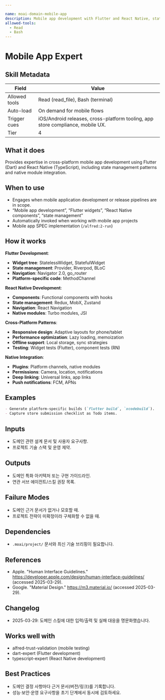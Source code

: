 ```yaml
---

name: moai-domain-mobile-app
description: Mobile app development with Flutter and React Native, state management, and native integration. Use when working on mobile application flows scenarios.
allowed-tools:
  - Read
  - Bash
---
```


# Mobile App Expert

## Skill Metadata
| Field | Value |
| ----- | ----- |
| Allowed tools | Read (read_file), Bash (terminal) |
| Auto-load | On demand for mobile flows |
| Trigger cues | iOS/Android releases, cross-platform tooling, app store compliance, mobile UX. |
| Tier | 4 |

## What it does

Provides expertise in cross-platform mobile app development using Flutter (Dart) and React Native (TypeScript), including state management patterns and native module integration.

## When to use

- Engages when mobile application development or release pipelines are in scope.
- “Mobile app development”, “Flutter widgets”, “React Native components”, “state management”
- Automatically invoked when working with mobile app projects
- Mobile app SPEC implementation (`/alfred:2-run`)

## How it works

**Flutter Development**:
- **Widget tree**: StatelessWidget, StatefulWidget
- **State management**: Provider, Riverpod, BLoC
- **Navigation**: Navigator 2.0, go_router
- **Platform-specific code**: MethodChannel

**React Native Development**:
- **Components**: Functional components with hooks
- **State management**: Redux, MobX, Zustand
- **Navigation**: React Navigation
- **Native modules**: Turbo modules, JSI

**Cross-Platform Patterns**:
- **Responsive design**: Adaptive layouts for phone/tablet
- **Performance optimization**: Lazy loading, memoization
- **Offline support**: Local storage, sync strategies
- **Testing**: Widget tests (Flutter), component tests (RN)

**Native Integration**:
- **Plugins**: Platform channels, native modules
- **Permissions**: Camera, location, notifications
- **Deep linking**: Universal links, app links
- **Push notifications**: FCM, APNs

## Examples
```markdown
- Generate platform-specific builds (`flutter build`, `xcodebuild`).
- Capture store submission checklist as Todo items.
```

## Inputs
- 도메인 관련 설계 문서 및 사용자 요구사항.
- 프로젝트 기술 스택 및 운영 제약.

## Outputs
- 도메인 특화 아키텍처 또는 구현 가이드라인.
- 연관 서브 에이전트/스킬 권장 목록.

## Failure Modes
- 도메인 근거 문서가 없거나 모호할 때.
- 프로젝트 전략이 미확정이라 구체화할 수 없을 때.

## Dependencies
- `.moai/project/` 문서와 최신 기술 브리핑이 필요합니다.

## References
- Apple. "Human Interface Guidelines." https://developer.apple.com/design/human-interface-guidelines/ (accessed 2025-03-29).
- Google. "Material Design." https://m3.material.io/ (accessed 2025-03-29).

## Changelog
- 2025-03-29: 도메인 스킬에 대한 입력/출력 및 실패 대응을 명문화했습니다.

## Works well with

- alfred-trust-validation (mobile testing)
- dart-expert (Flutter development)
- typescript-expert (React Native development)

## Best Practices
- 도메인 결정 사항마다 근거 문서(버전/링크)를 기록합니다.
- 성능·보안·운영 요구사항을 초기 단계에서 동시에 검토하세요.

